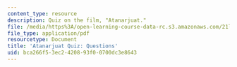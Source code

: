 ```yaml
---
content_type: resource
description: Quiz on the film, "Atanarjuat."
file: /media/https%3A/open-learning-course-data-rc.s3.amazonaws.com/21l-007-world-literatures-travel-writing-fall-2008/bca266f53ec2420893f00700dc3e8643_quiz_questions.pdf
file_type: application/pdf
resourcetype: Document
title: 'Atanarjuat Quiz: Questions'
uid: bca266f5-3ec2-4208-93f0-0700dc3e8643
---
```

